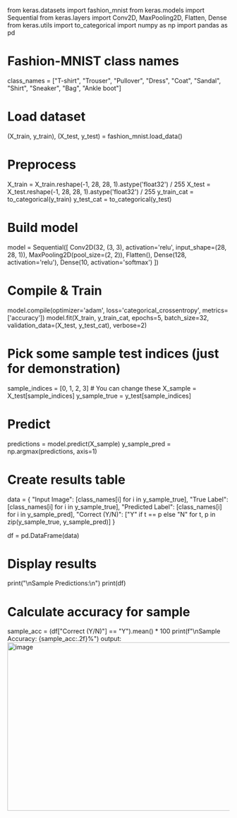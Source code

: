 from keras.datasets import fashion_mnist
from keras.models import Sequential
from keras.layers import Conv2D, MaxPooling2D, Flatten, Dense
from keras.utils import to_categorical
import numpy as np
import pandas as pd

# Fashion-MNIST class names
class_names = ["T-shirt", "Trouser", "Pullover", "Dress", "Coat",
               "Sandal", "Shirt", "Sneaker", "Bag", "Ankle boot"]

# Load dataset
(X_train, y_train), (X_test, y_test) = fashion_mnist.load_data()

# Preprocess
X_train = X_train.reshape(-1, 28, 28, 1).astype('float32') / 255
X_test = X_test.reshape(-1, 28, 28, 1).astype('float32') / 255
y_train_cat = to_categorical(y_train)
y_test_cat = to_categorical(y_test)

# Build model
model = Sequential([
    Conv2D(32, (3, 3), activation='relu', input_shape=(28, 28, 1)),
    MaxPooling2D(pool_size=(2, 2)),
    Flatten(),
    Dense(128, activation='relu'),
    Dense(10, activation='softmax')
])

# Compile & Train
model.compile(optimizer='adam', loss='categorical_crossentropy', metrics=['accuracy'])
model.fit(X_train, y_train_cat, epochs=5, batch_size=32,
          validation_data=(X_test, y_test_cat), verbose=2)

# Pick some sample test indices (just for demonstration)
sample_indices = [0, 1, 2, 3]  # You can change these
X_sample = X_test[sample_indices]
y_sample_true = y_test[sample_indices]

# Predict
predictions = model.predict(X_sample)
y_sample_pred = np.argmax(predictions, axis=1)

# Create results table
data = {
    "Input Image": [class_names[i] for i in y_sample_true],
    "True Label": [class_names[i] for i in y_sample_true],
    "Predicted Label": [class_names[i] for i in y_sample_pred],
    "Correct (Y/N)": ["Y" if t == p else "N" for t, p in zip(y_sample_true, y_sample_pred)]
}

df = pd.DataFrame(data)

# Display results
print("\nSample Predictions:\n")
print(df)

# Calculate accuracy for sample
sample_acc = (df["Correct (Y/N)"] == "Y").mean() * 100
print(f"\nSample Accuracy: {sample_acc:.2f}%")
output:
<img width="924" height="382" alt="image" src="https://github.com/user-attachments/assets/bc851234-7498-496e-acf9-707e29b7bcc7" />
